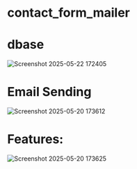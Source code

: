# contact_form_mailer

# dbase
![Screenshot 2025-05-22 172405](https://github.com/user-attachments/assets/e34557ad-d769-4a50-9494-9e6758e570ac)

# Email Sending
![Screenshot 2025-05-20 173612](https://github.com/user-attachments/assets/54fb585c-10cf-4b13-a00a-a89a8fe22ea7)

# Features:
![Screenshot 2025-05-20 173625](https://github.com/user-attachments/assets/c55a549e-6d7e-43ed-8065-95c3cd8d59a9)
